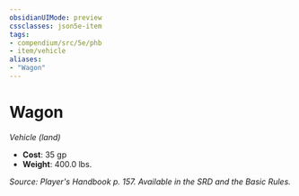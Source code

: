 ```yaml
---
obsidianUIMode: preview
cssclasses: json5e-item
tags:
- compendium/src/5e/phb
- item/vehicle
aliases: 
- "Wagon"
---
```

# Wagon
*Vehicle (land)*  

- **Cost**: 35 gp
- **Weight**: 400.0 lbs.

*Source: Player's Handbook p. 157. Available in the SRD and the Basic Rules.*